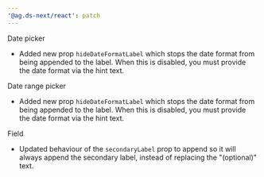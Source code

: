 ```yaml
---
'@ag.ds-next/react': patch
---
```


Date picker

- Added new prop `hideDateFormatLabel` which stops the date format from being appended to the label. When this is disabled, you must provide the date format via the hint text.

Date range picker

- Added new prop `hideDateFormatLabel` which stops the date format from being appended to the label. When this is disabled, you must provide the date format via the hint text.

Field

- Updated behaviour of the `secondaryLabel` prop to append so it will always append the secondary label, instead of replacing the "(optional)" text.
